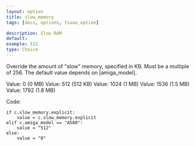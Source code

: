 ```yaml
---
layout: option
title: slow_memory
tags: [docs, options, fsuae_option]

description: Slow RAM
default:
example: 512
type: Choice
---
```


Override the amount of "slow" memory, specified in KB. Must be a multiple
of 256. The default value depends on [amiga_model].

Value: 0 (0 MB)
Value: 512 (512 KB)
Value: 1024 (1 MB)
Value: 1536 (1.5 MB)
Value: 1792 (1.8 MB)

Code:

    if c.slow_memory.explicit:
        value = c.slow_memory.explicit
    elif c.amiga_model == "A500":
        value = "512"
    else:
        value = "0"
